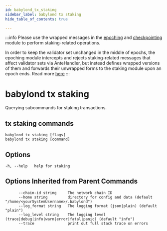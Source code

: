 ```yaml
---
id: babylond_tx_staking
sidebar_label: babylond tx staking
hide_table_of_contents: true

---
```


:::info
Please use the wrapped messages in the [epoching](/docs/cli/babylond/Babylond_tx/Babylond_tx_epoching) and 
[checkpointing](/docs/cli/babylond/Babylond_tx/Babylond_tx_checkpointing) module to perform
staking-related operations.

In order to keep the validator set unchanged in the middle of epochs, the epoching
module intercepts and rejects staking-related messages that affect validator sets via
AnteHandler, but instead defines wrapped versions of them and forwards their
unwrapped forms to the staking module upon an epoch ends. Read more [here](/docs/developer-guides/modules/epoching.md#delaying-wrapped-messages-to-the-end-of-epochs)
:::

# babylond tx staking

Querying subcommands for staking transactions.

## tx staking commands

```
babylond tx staking [flags]
babylond tx staking [command]
```

## Options

```
-h, --help   help for staking
```

## Options Inherited from Parent Commands

```
      --chain-id string     The network chain ID
      --home string         directory for config and data (default "/home/<yourSystemUsername>/.babylond")
      --log_format string   The logging format (json|plain) (default "plain")
      --log_level string    The logging level (trace|debug|info|warn|error|fatal|panic) (default "info")
      --trace               print out full stack trace on errors
```
